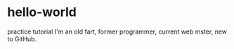 # hello-world
practice tutorial
I'm an old fart, former programmer, current web mster, new to GitHub.
